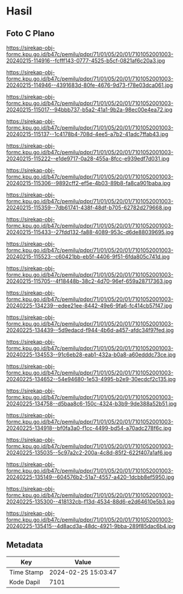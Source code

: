 # Hasil

## Foto C Plano

https://sirekap-obj-formc.kpu.go.id/b47c/pemilu/pdpr/71/01/05/20/01/7101052001003-20240215-114916--fcfff143-0777-4525-b5cf-0821af6c20a3.jpg

https://sirekap-obj-formc.kpu.go.id/b47c/pemilu/pdpr/71/01/05/20/01/7101052001003-20240215-114946--4391683d-80fe-4676-9d73-f78e03dca061.jpg

https://sirekap-obj-formc.kpu.go.id/b47c/pemilu/pdpr/71/01/05/20/01/7101052001003-20240215-115017--94bbb737-b5a2-41a1-9b2a-98ec00e4ea72.jpg

https://sirekap-obj-formc.kpu.go.id/b47c/pemilu/pdpr/71/01/05/20/01/7101052001003-20240215-115137--1c4178b4-708d-4ee5-a7b2-41adc7ffab43.jpg

https://sirekap-obj-formc.kpu.go.id/b47c/pemilu/pdpr/71/01/05/20/01/7101052001003-20240215-115222--e1de9717-0a28-455a-8fcc-e939edf7d031.jpg

https://sirekap-obj-formc.kpu.go.id/b47c/pemilu/pdpr/71/01/05/20/01/7101052001003-20240215-115306--9892cff2-ef5e-4b03-89b8-fa8ca901baba.jpg

https://sirekap-obj-formc.kpu.go.id/b47c/pemilu/pdpr/71/01/05/20/01/7101052001003-20240215-115359--7db61741-438f-48df-b705-62782d279668.jpg

https://sirekap-obj-formc.kpu.go.id/b47c/pemilu/pdpr/71/01/05/20/01/7101052001003-20240215-115433--27fdd132-fa88-4089-953c-d6de88039695.jpg

https://sirekap-obj-formc.kpu.go.id/b47c/pemilu/pdpr/71/01/05/20/01/7101052001003-20240215-115523--c60421bb-eb5f-4406-9f51-6fda805c741d.jpg

https://sirekap-obj-formc.kpu.go.id/b47c/pemilu/pdpr/71/01/05/20/01/7101052001003-20240215-115705--4f18448b-38c2-4d70-96ef-659a28717363.jpg

https://sirekap-obj-formc.kpu.go.id/b47c/pemilu/pdpr/71/01/05/20/01/7101052001003-20240225-134239--edee21ee-8442-49e6-9fa6-fc414cb57f47.jpg

https://sirekap-obj-formc.kpu.go.id/b47c/pemilu/pdpr/71/01/05/20/01/7101052001003-20240225-134439--5d9edacd-f944-4b6d-a457-afdc34f97fed.jpg

https://sirekap-obj-formc.kpu.go.id/b47c/pemilu/pdpr/71/01/05/20/01/7101052001003-20240225-134553--91c6eb28-eab1-432a-b0a8-a60edddc73ce.jpg

https://sirekap-obj-formc.kpu.go.id/b47c/pemilu/pdpr/71/01/05/20/01/7101052001003-20240225-134652--54e94680-1e53-4995-b2e9-30ecdcf2c135.jpg

https://sirekap-obj-formc.kpu.go.id/b47c/pemilu/pdpr/71/01/05/20/01/7101052001003-20240225-134758--d5baa8c6-150c-4324-b3b9-9de388a52b51.jpg

https://sirekap-obj-formc.kpu.go.id/b47c/pemilu/pdpr/71/01/05/20/01/7101052001003-20240225-134918--bf0fa3a0-f1cc-4499-bd54-a70adc278f6c.jpg

https://sirekap-obj-formc.kpu.go.id/b47c/pemilu/pdpr/71/01/05/20/01/7101052001003-20240225-135035--5c97a2c2-200a-4c8d-85f2-622f407a1af6.jpg

https://sirekap-obj-formc.kpu.go.id/b47c/pemilu/pdpr/71/01/05/20/01/7101052001003-20240225-135149--604576b2-51a7-4557-a420-1dcbb8ef5950.jpg

https://sirekap-obj-formc.kpu.go.id/b47c/pemilu/pdpr/71/01/05/20/01/7101052001003-20240225-135300--418132cb-f13d-4534-88d6-e2d64610e5b3.jpg

https://sirekap-obj-formc.kpu.go.id/b47c/pemilu/pdpr/71/01/05/20/01/7101052001003-20240225-135415--4d8acd3a-48dc-4921-9bba-289f85dac6b4.jpg


## Metadata

| Key        | Value               |
| ---------- | ------------------- |
| Time Stamp | 2024-02-25 15:03:47 |
| Kode Dapil | 7101                |



